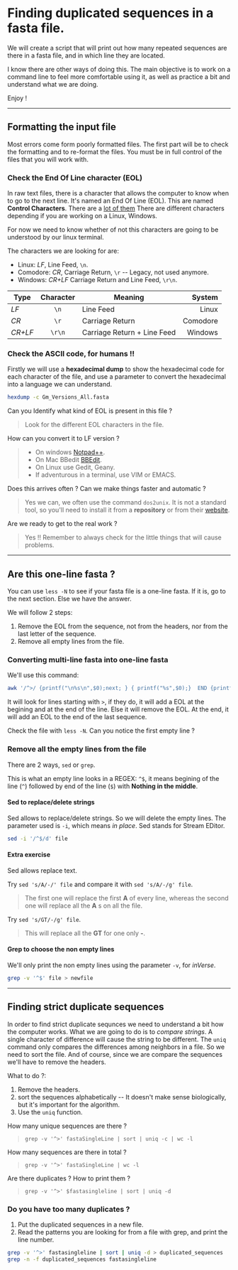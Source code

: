 # Finding duplicated sequences in a fasta file.

We will create a script that will print out how many repeated sequences are there in a fasta file, and in which line they are located.

I know there are other ways of doing this. The main objective is to work on a command line to feel more comfortable using it, as well as practice a bit and understand what we are doing.

Enjoy !

---

## Formatting the input file

Most errors come form poorly formatted files.
The first part will be to check the formatting and to re-format the files.
You must be in full control of the files that you will work with.


### Check the End Of Line character (EOL)

In raw text files, there is a character that allows the computer to know when to go to the next line. It's named an End Of Line (EOL).
This are named **Control Characters**. There are a [lot of them](https://en.wikipedia.org/wiki/Control_character)
There are different characters depending if you are working on a Linux, Windows.

For now we need to know whether of not this characters are going to be understood by our linux terminal.

The characters we are looking for are:
* Linux: *LF*, Line Feed, `\n`.
* Comodore: *CR*, Carriage Return, `\r`  -- Legacy, not used anymore.
* Windows: *CR+LF* Carriage Return and Line Feed, `\r\n`.

| Type          | Character     | Meaning | System  |
| ------------- |:-------------:| --------|-------:|
| *LF*          | `\n`          | Line Feed | Linux |
| *CR*          | `\r`          | Carriage Return | Comodore |
| *CR+LF*       | `\r\n`        | Carriage Return + Line Feed | Windows |


### Check the ASCII code, for humans !!

Firstly we will use a **hexadecimal dump** to show the hexadecimal code for each character of the file, and use a parameter to convert the hexadecimal into a language we can understand.

```bash
hexdump -c Gm_Versions_All.fasta
```

Can you Identify what kind of EOL is present in this file ?

> Look for the different EOL characters in the file.

How can you convert it to LF version ?

> * On windows   [Notpad++](https://notepad-plus-plus.org/).
> * On Mac BBedit [BBEdit](https://www.barebones.com/products/bbedit/).
> * On Linux use Gedit, Geany.
> * If adventurous in a terminal, use VIM or EMACS.

Does this arrives often ? Can we make things faster and automatic ?

> Yes we can, we often use the command `dos2unix`. It is not a standard tool, so you'll need to install it from a **repository** or from their [website](https://sourceforge.net/projects/dos2unix/).


Are we ready to get to the real work ?

> Yes !! Remember to always check for the little things that will cause problems.

---

## Are this one-line fasta ?

You can use `less -N` to see if your fasta file is a one-line fasta.
If it is, go to the next section. Else we have the answer.

We will follow 2 steps:
1. Remove the EOL from the sequence, not from the headers, nor from the last letter of the sequence.
2. Remove all empty lines from the file.

### Converting multi-line fasta into one-line fasta

We'll use this command:
```bash
awk '/^>/ {printf("\n%s\n",$0);next; } { printf("%s",$0);}  END {printf("\n");}' file
```

It will look for lines starting with `>`, if they do, it will add a EOL at the begining and at the end of the line. Else it will remove the EOL. At the end, it will add an EOL to the end of the last sequence.


Check the file with `less -N`. Can you notice the first empty line ?


### Remove all the empty lines from the file

There are 2 ways, `sed` or `grep`.

This is what an empty line looks in a REGEX: `^$`, it means begining of the line (`^`) followed by end of the line (`$`) with **Nothing in the middle**.

#### Sed to replace/delete strings

Sed allows to replace/delete strings. So we will delete the empty lines. The parameter used is `-i`, which means *in place*. Sed stands for Stream EDitor.

```bash
sed -i '/^$/d' file
```

#### Extra exercise

Sed allows replace text.

Try `sed 's/A/-/' file` and compare it with `sed 's/A/-/g' file`.

> The first one will replace the first **A** of every line, whereas the second one will replace all the **A** s on all the file.

Try `sed 's/GT/-/g' file`.

> This will replace all the **GT** for one only **-**.

#### Grep to choose the non empty lines

We'll only print the non empty lines using the parameter `-v`, for *inVerse*.


```bash
grep -v '^$' file > newfile
```


---


## Finding strict duplicate sequences

In order to find strict duplicate sequnces we need to understand a bit how the computer works. What we are going to do is to *compare strings*. A single character of difference will cause the string to be different. The `uniq` command only compares the differences among neighbors in a file. So we need to sort the file. And of course, since we are compare the sequences we'll have to remove the headers.

What to do ?:
1. Remove the headers.
2. sort the sequences alphabetically -- It doesn't make sense biologically, but it's important for the algorithm.
3. Use the `uniq` function.


How many unique sequences are there ?
> `grep -v '^>' fastaSingleLine | sort | uniq -c | wc -l`

How many sequences are there in total ?
> `grep -v '^>' fastaSingleLine | wc -l`

Are there duplicates ? How to print them ?
> `grep -v '^>' $fastasingleline | sort | uniq -d`


### Do you have too many duplicates ?

1. Put the duplicated sequences in a new file.
2. Read the patterns you are looking for from a file with grep, and print the line number.

```bash
grep -v '^>' fastasingleline | sort | uniq -d > duplicated_sequences
grep -n -f duplicated_sequences fastasingleline
```
